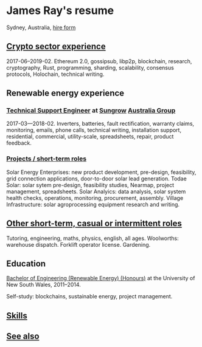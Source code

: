 # James Ray's resume

Sydney, Australia, [hire form](https://docs.google.com/forms/d/e/1FAIpQLSeZ4vGadZrl01nROy3VrL0C1sl9PgS_MMMlaTcDeaUR8Nm5RA/viewform?usp=pp_url)

## [Crypto sector experience](crypto-industry-experience.md)

2017-06–2019-02. Ethereum 2.0, gossipsub, libp2p, blockchain, research, cryptography, Rust, programming, sharding, scalability, consensus protocols, Holochain, technical writing.

## Renewable energy experience

### [Technical Support Engineer](tech-support-eng-SG.md) at [Sungrow](https://en.sungrowpower.com/) [Australia Group](https://www.sungrowpower.com.au/)

2017-03—2018-02. Inverters, batteries, fault rectification, warranty claims, monitoring, emails, phone calls, technical writing, installation support, residential, commercial, utility-scale, spreadsheets, repair, product feedback.

### [Projects / short-term roles](sustainability-projects.md)

Solar Energy Enterprises: new product development, pre-design, feasibility, grid connection applications, door-to-door solar lead generation.
Todae Solar: solar sytem pre-design, feasibility studies, Nearmap, project management, spreadsheets.
Solar Analyics: data analysis, solar system health checks, operations, monitoring, procurement, assembly.
Village Infrastructure: solar agroprocessing equipment research and writing.

## [Other short-term, casual or intermittent roles](training-ground.md)

Tutoring, engineering, maths, physics, english, all ages. Woolworths: warehouse dispatch. Forklift operator license. Gardening.

## Education

[Bachelor of Engineering (Renewable Energy) (Honours)](education.md) at the University of New South Wales, 2011–2014.

Self-study: blockchains, sustainable energy, project management. 

## [Skills](skills.md)

## [See also](see-also.md)
